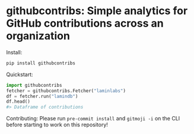 # githubcontribs: Simple analytics for GitHub contributions across an organization

Install:

```bash
pip install githubcontribs
```

Quickstart:

```python
import githubcontribs
fetcher = githubcontribs.Fetcher("laminlabs")
df = fetcher.run("lamindb")
df.head()
#> Dataframe of contributions
```

Contributing: Please run `pre-commit install` and `gitmoji -i` on the CLI before starting to work on this repository!
